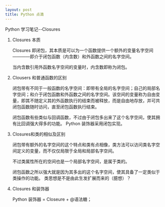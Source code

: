 ```yaml
---
layout: post
title: Python 点滴
---
```


Python 学习笔记--Closures


1. Closures 本质

	Closures 即闭包，其本质是可以为一个函数提供一个额外的变量名字空间————即介于闭包函数（内含数）和外函数之间的名字空间。
	
	当内含数引用外函数名字空间的变量时，内含数即称为闭包。

2. Clousers 和普通函数的区别

	闭包带有不同于一般函数的名字空间：即带有全局的名字空间；自己的局部名字空间；和介于闭包函数和外函数之间的名字空间。该空间的变量称为自由变量，即其不随定义其的外函数执行的结束而被释放，而是自由地存放，并可共闭包函数随时访问，直至闭包函数执行结束。
	
	闭包函数有些类似与回调函数，不过由于闭包多出来了这个名字空间，使其拥有比回调强大得多的功能。 Python 装饰器采用闭包实现。

3. Closures和类的相似及区别

	闭包带有额外的名字空间的这个特点和类有点相像，类方法可以访问类名字空间定义的变量，而不仅仅局限于全局和局部名字空间。
	
	不过类属性所在的空间也是一个局部名字空间，是属于类的。
	
	闭包函数之所以强大就是因为其多出的这个名字空间，使其具备了一定类似于类操作的功能。 类思想是不是由此生发扩展而来的（臆想）？

4. Closures 和装饰器
	
	Python 装饰器 = Closeure + @语法糖；

	
	

	